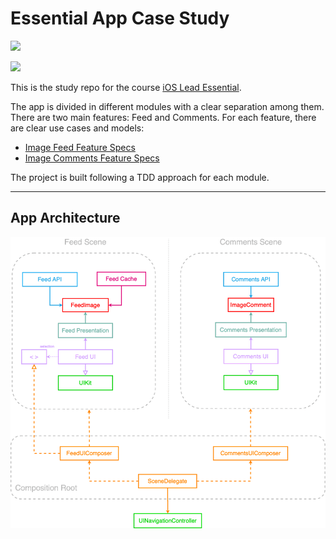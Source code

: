 # Essential App Case Study

![](https://github.com/AgneseBussone/EssentialFeed/actions/workflows/CI-iOS/badge.svg)

![](https://github.com/AgneseBussone/EssentialFeed/actions/workflows/CI-macOS/badge.svg)

This is the study repo for the course [iOS Lead Essential](https://iosacademy.essentialdeveloper.com/p/ios-lead-essentials/).

The app is divided in different modules with a clear separation among them. There are two main features: Feed and Comments. For each feature, there are clear use cases and models:

- [Image Feed Feature Specs](/feed_specs.md)
- [Image Comments Feature Specs](/comments_specs.md)

The project is built following a TDD approach for each module.

---

## App Architecture

![Architecture](architecture.png)
